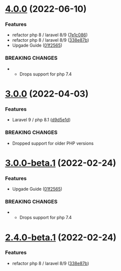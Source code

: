 # [4.0.0](https://git.customd.com/composer/eloquent-async-keys/compare/v3.0.0...v4.0.0) (2022-06-10)


### Features

* refactor php 8 / laravel 8/9 ([7e1c086](https://git.customd.com/composer/eloquent-async-keys/commit/7e1c08673606d82a724715b855b7d49107c9af51))
* refactor php 8 / laravel 8/9 ([338e87b](https://git.customd.com/composer/eloquent-async-keys/commit/338e87b7f3d41d4686e3353ff2203e05474c21e0))
* Upgade Guide ([01f2565](https://git.customd.com/composer/eloquent-async-keys/commit/01f25654b10a5320bb803402669a96b95e9cc6e0))


### BREAKING CHANGES

* - Drops support for php 7.4

# [3.0.0](https://git.customd.com/composer/eloquent-async-keys/compare/v2.3.2...v3.0.0) (2022-04-03)


### Features

* Laravel 9 / php 8.1 ([d9d5e1d](https://git.customd.com/composer/eloquent-async-keys/commit/d9d5e1daa3c31fdf1b0e598e17c6d97060f9073a))


### BREAKING CHANGES

* Dropped support for older PHP versions

# [3.0.0-beta.1](https://git.customd.com/composer/eloquent-async-keys/compare/v2.4.0-beta.1...v3.0.0-beta.1) (2022-02-24)


### Features

* Upgade Guide ([01f2565](https://git.customd.com/composer/eloquent-async-keys/commit/01f25654b10a5320bb803402669a96b95e9cc6e0))


### BREAKING CHANGES

* - Drops support for php 7.4

# [2.4.0-beta.1](https://git.customd.com/composer/eloquent-async-keys/compare/v2.3.2...v2.4.0-beta.1) (2022-02-24)


### Features

* refactor php 8 / laravel 8/9 ([338e87b](https://git.customd.com/composer/eloquent-async-keys/commit/338e87b7f3d41d4686e3353ff2203e05474c21e0))
